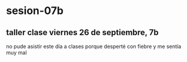 # sesion-07b
## taller clase viernes 26 de septiembre, 7b

no pude asistir este día a clases porque desperté con fiebre y me sentía muy mal
